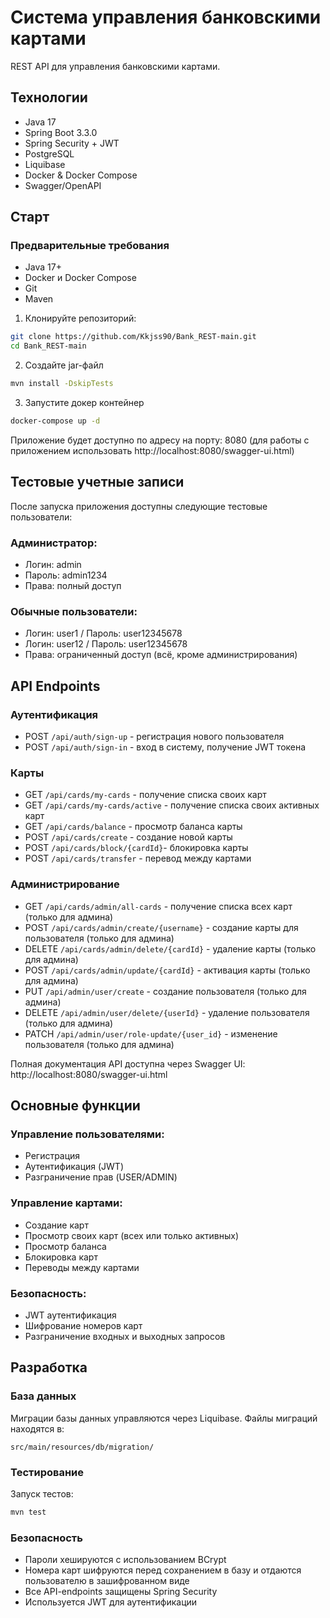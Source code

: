 # Система управления банковскими картами

REST API для управления банковскими картами.

## Технологии

- Java 17
- Spring Boot 3.3.0
- Spring Security + JWT
- PostgreSQL
- Liquibase
- Docker & Docker Compose
- Swagger/OpenAPI

## Старт
### Предварительные требования

- Java 17+
- Docker и Docker Compose
- Git
- Maven

1) Клонируйте репозиторий:
``` bash
git clone https://github.com/Kkjss90/Bank_REST-main.git
cd Bank_REST-main
```
2) Создайте jar-файл
``` bash
mvn install -DskipTests
```
3) Запустите докер контейнер
``` bash
docker-compose up -d
```
Приложение будет доступно по адресу на порту: 8080 (для работы с приложением использовать http://localhost:8080/swagger-ui.html)

## Тестовые учетные записи

После запуска приложения доступны следующие тестовые пользователи:

### Администратор:

- Логин: admin
- Пароль: admin1234
- Права: полный доступ

### Обычные пользователи:

- Логин: user1 / Пароль: user12345678
- Логин: user12 / Пароль: user12345678
- Права: ограниченный доступ (всё, кроме администрирования)

## API Endpoints

### Аутентификация

- POST ```/api/auth/sign-up``` - регистрация нового пользователя
- POST ```/api/auth/sign-in``` - вход в систему, получение JWT токена

### Карты

- GET ```/api/cards/my-cards``` - получение списка своих карт
- GET ```/api/cards/my-cards/active``` - получение списка своих активных карт
- GET ```/api/cards/balance``` - просмотр баланса карты
- POST ```/api/cards/create``` - создание новой карты
- POST ```/api/cards/block/{cardId}```- блокировка карты
- POST ```/api/cards/transfer``` - перевод между картами

### Администрирование

- GET ```/api/cards/admin/all-cards``` - получение списка всех карт (только для админа)
- POST ```/api/cards/admin/create/{username}``` - создание карты для пользователя (только для админа)
- DELETE ```/api/cards/admin/delete/{cardId}``` - удаление карты (только для админа)
- POST ```/api/cards/admin/update/{cardId}``` - активация карты (только для админа)
- PUT ```/api/admin/user/create``` - создание пользователя (только для админа)
- DELETE ```/api/admin/user/delete/{userId}``` - удаление пользователя (только для админа)
- PATCH ```/api/admin/user/role-update/{user_id}``` - изменение пользователя (только для админа)

Полная документация API доступна через Swagger UI: http://localhost:8080/swagger-ui.html

## Основные функции

### Управление пользователями:

- Регистрация
- Аутентификация (JWT)
- Разграничение прав (USER/ADMIN)

### Управление картами:

- Создание карт
- Просмотр своих карт (всех или только активных)
- Просмотр баланса
- Блокировка карт
- Переводы между картами

### Безопасность:

- JWT аутентификация
- Шифрование номеров карт
- Разграничение входных и выходных запросов

## Разработка

### База данных

Миграции базы данных управляются через Liquibase. Файлы миграций находятся в:

```src/main/resources/db/migration/```

### Тестирование

Запуск тестов:

``` bash
mvn test
```

### Безопасность

- Пароли хешируются с использованием BCrypt
- Номера карт шифруются перед сохранением в базу и отдаются пользователю в зашифрованном виде
- Все API-endpoints защищены Spring Security
- Используется JWT для аутентификации

